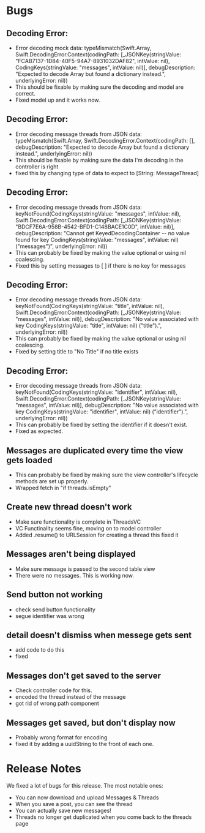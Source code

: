 #  Bugs

## Decoding Error: 
- Error decoding mock data: typeMismatch(Swift.Array<Any>, Swift.DecodingError.Context(codingPath: [_JSONKey(stringValue: "FCAB7137-1D84-40F5-94A7-8931032DAF82", intValue: nil), CodingKeys(stringValue: "messages", intValue: nil)], debugDescription: "Expected to decode Array<Any> but found a dictionary instead.", underlyingError: nil))
- This should be fixable by making sure the decoding and model are correct.
- Fixed model up and it works now.

## Decoding Error: 
- Error decoding message threads from JSON data: typeMismatch(Swift.Array<Any>, Swift.DecodingError.Context(codingPath: [], debugDescription: "Expected to decode Array<Any> but found a dictionary instead.", underlyingError: nil))
- This should be fixable by making sure the data I'm decoding in the controller is right
- fixed this by changing type of data to expect to [String: MessageThread]

## Decoding Error:
- Error decoding message threads from JSON data: keyNotFound(CodingKeys(stringValue: "messages", intValue: nil), Swift.DecodingError.Context(codingPath: [_JSONKey(stringValue: "BDCF7E6A-958B-4542-BFD1-C148BACE1C0D", intValue: nil)], debugDescription: "Cannot get KeyedDecodingContainer<GenericCodingKeys> -- no value found for key CodingKeys(stringValue: \"messages\", intValue: nil) (\"messages\")", underlyingError: nil))
- This can probably be fixed by making the value optional or using nil coalescing.
- Fixed this by setting messages to [ ] if there is no key for messages 

## Decoding Error:
- Error decoding message threads from JSON data: keyNotFound(CodingKeys(stringValue: "title", intValue: nil), Swift.DecodingError.Context(codingPath: [_JSONKey(stringValue: "messages", intValue: nil)], debugDescription: "No value associated with key CodingKeys(stringValue: \"title\", intValue: nil) (\"title\").", underlyingError: nil))
- This can probably be fixed by making the value optional or using nil coalescing.
- Fixed by setting title to "No Title" if no title exists

## Decoding Error: 
- Error decoding message threads from JSON data: keyNotFound(CodingKeys(stringValue: "identifier", intValue: nil), Swift.DecodingError.Context(codingPath: [_JSONKey(stringValue: "messages", intValue: nil)], debugDescription: "No value associated with key CodingKeys(stringValue: \"identifier\", intValue: nil) (\"identifier\").", underlyingError: nil))
- This can probably be fixed by setting the identifier if it doesn't exist.
- Fixed as expected.

## Messages are duplicated every time the view gets loaded
- This can probably be fixed by making sure the view controller's lifecycle methods are set up properly.
- Wrapped fetch in "if threads.isEmpty" 

## Create new thread doesn't work
- Make sure functionality is complete in ThreadsVC
- VC Functinality seems fine, moving on to model controller
- Added .resume() to URLSession for creating a thread this fixed it

## Messages aren't being displayed
- Make sure message is passed to the second table view
- There were no messages. This is working now.

## Send button not working
- check send button functionality
- segue identifier was wrong

## detail doesn't dismiss when messege gets sent
- add code to do this
- fixed

## Messages don't get saved to the server
- Check controller code for this.
- encoded the thread instead of the message
- got rid of wrong path component

## Messages get saved, but don't display now
- Probably wrong format for encoding
- fixed it by adding a uuidString to the front of each one.

# Release Notes

We fixed a lot of bugs for this release. The most notable ones:

- You can now download and upload Messages & Threads
- When you save a post, you can see the thread 
- You can actually save new messages!
- Threads no longer get duplicated when you come back to the threads page 
